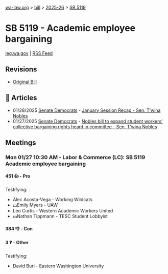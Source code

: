 [wa-law.org](/) > [bill](/bill/) > [2025-26](/bill/2025-26/) > [SB 5119](/bill/2025-26/sb/5119/)

# SB 5119 - Academic employee bargaining
[leg.wa.gov](https://app.leg.wa.gov/billsummary?BillNumber=5119&Year=2025&Initiative=false) | [RSS Feed](./rss.xml)

## Revisions
* [Original Bill](1/)

## 📰 Articles
* 01/28/2025 [Senate Democrats](/org/senate_democrats/) - [January Session Recap - Sen. T’wina Nobles](https://senatedemocrats.wa.gov/nobles/2025/01/28/january-session-recap-2/#:~:text=SB%205119)
* 01/27/2025 [Senate Democrats](/org/senate_democrats/) - [Nobles bill to expand student workers’ collective bargaining rights heard in committee - Sen. T’wina Nobles](https://senatedemocrats.wa.gov/nobles/2025/01/27/nobles-bill-to-expand-student-workers-collective-bargaining-rights-heard-in-committee/#:~:text=Senate%20Bill%205119)

## Meetings
### Mon 01/27 10:30 AM - Labor & Commerce (LC): SB 5119 Academic employee bargaining
#### 451 👍 - Pro
Testifying:
* Alec Acosta-Vega - Working Wildcats
* 💵Emily Myers - UAW
* Leo Curtis - Western Academic Workers United
* 💵Nathan Tippmann - TESC Student Lobbyist

#### 384 👎 - Con

#### 3 ❓ - Other
Testifying:
* David Buri - Eastern Washington University
